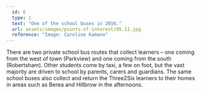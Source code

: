 ```yaml
---
  id: 6
  type: 1
  text: "One of the school buses in 2016."
  url: assets/images/points-of-interest/05.11.jpg
  reference: "Image: Caroline Kamana"
---
```

There are two private school bus routes that collect learners – one coming from the west of town (Parkview) and one coming from the south (Robertsham). Other students come by taxi, a few on foot, but the vast majority are driven to school by parents, carers and guardians. The same school buses also collect and return the Three2Six learners to their homes in areas such as Berea and Hillbrow in the afternoons.
        